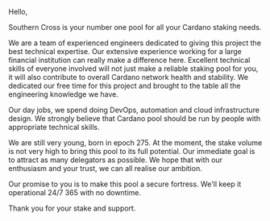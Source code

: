 Hello,

Southern Cross is your number one pool for all your Cardano staking needs.

We are a team of experienced engineers dedicated to giving this project the best technical expertise.
Our extensive experience working for a large financial institution can really make a difference here.
Excellent technical skills of everyone involved will not just make a reliable staking pool for you,
it will also contribute to overall Cardano network health and stability.
We dedicated our free time for this project and brought to the table all the engineering knowledge we have.

Our day jobs, we spend doing DevOps, automation and cloud infrastructure design.
We strongly believe that Cardano pool should be run by people with appropriate technical skills.

We are still very young, born in epoch 275.
At the moment, the stake volume is not very high to bring this pool to its full potential.
Our immediate goal is to attract as many delegators as possible.
We hope that with our enthusiasm and your trust, we can all realise our ambition.

Our promise to you is to make this pool a secure fortress.
We'll keep it operational 24/7 365 with no downtime.

Thank you for your stake and support.

